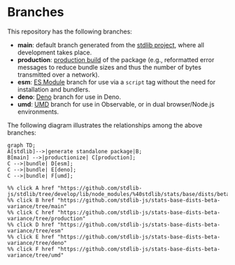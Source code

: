 <!--

@license Apache-2.0

Copyright (c) 2022 The Stdlib Authors.

Licensed under the Apache License, Version 2.0 (the "License");
you may not use this file except in compliance with the License.
You may obtain a copy of the License at

    http://www.apache.org/licenses/LICENSE-2.0

Unless required by applicable law or agreed to in writing, software
distributed under the License is distributed on an "AS IS" BASIS,
WITHOUT WARRANTIES OR CONDITIONS OF ANY KIND, either express or implied.
See the License for the specific language governing permissions and
limitations under the License.

-->

# Branches

This repository has the following branches:

-   **main**: default branch generated from the [stdlib project][stdlib-url], where all development takes place.
-   **production**: [production build][production-url] of the package (e.g., reformatted error messages to reduce bundle sizes and thus the number of bytes transmitted over a network).
-   **esm**: [ES Module][esm-url] branch for use via a `script` tag without the need for installation and bundlers.
-   **deno**: [Deno][deno-url] branch for use in Deno.
-   **umd**: [UMD][umd-url] branch for use in Observable, or in dual browser/Node.js environments.

The following diagram illustrates the relationships among the above branches:

```mermaid
graph TD;
A[stdlib]-->|generate standalone package|B;
B[main] -->|productionize| C[production];
C -->|bundle| D[esm];
C -->|bundle| E[deno];
C -->|bundle| F[umd];

%% click A href "https://github.com/stdlib-js/stdlib/tree/develop/lib/node_modules/%40stdlib/stats/base/dists/beta/variance"
%% click B href "https://github.com/stdlib-js/stats-base-dists-beta-variance/tree/main"
%% click C href "https://github.com/stdlib-js/stats-base-dists-beta-variance/tree/production"
%% click D href "https://github.com/stdlib-js/stats-base-dists-beta-variance/tree/esm"
%% click E href "https://github.com/stdlib-js/stats-base-dists-beta-variance/tree/deno"
%% click F href "https://github.com/stdlib-js/stats-base-dists-beta-variance/tree/umd"
```

[stdlib-url]: https://github.com/stdlib-js/stdlib/tree/develop/lib/node_modules/%40stdlib/stats/base/dists/beta/variance
[production-url]: https://github.com/stdlib-js/stats-base-dists-beta-variance/tree/production
[deno-url]: https://github.com/stdlib-js/stats-base-dists-beta-variance/tree/deno
[umd-url]: https://github.com/stdlib-js/stats-base-dists-beta-variance/tree/umd
[esm-url]: https://github.com/stdlib-js/stats-base-dists-beta-variance/tree/esm